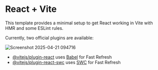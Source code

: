 # React + Vite

This template provides a minimal setup to get React working in Vite with HMR and some ESLint rules.

Currently, two official plugins are available:

![Screenshot 2025-04-21 094716](https://github.com/user-attachments/assets/284729e0-c005-4a95-a2d5-d889a933769c)


- [@vitejs/plugin-react](https://github.com/vitejs/vite-plugin-react/blob/main/packages/plugin-react/README.md) uses [Babel](https://babeljs.io/) for Fast Refresh
- [@vitejs/plugin-react-swc](https://github.com/vitejs/vite-plugin-react-swc) uses [SWC](https://swc.rs/) for Fast Refresh
